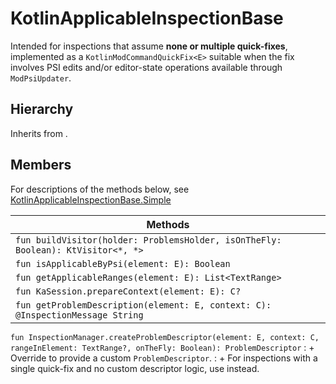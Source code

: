 # KotlinApplicableInspectionBase

Intended for inspections that assume **none or multiple quick-fixes**, implemented as a `KotlinModCommandQuickFix<E>`
suitable when the fix involves PSI edits and/or editor-state operations available through `ModPsiUpdater`.

## Hierarchy

Inherits from [](LocalInspectionTool.md).   

## Members

For descriptions of the methods below, see [KotlinApplicableInspectionBase.Simple](KotlinApplicableInspectionBase-Simple.md#members)

| Methods |
|---------|
|`fun buildVisitor(holder: ProblemsHolder, isOnTheFly: Boolean): KtVisitor<*, *>`
|`fun isApplicableByPsi(element: E): Boolean`
|`fun getApplicableRanges(element: E): List<TextRange>`
|`fun KaSession.prepareContext(element: E): C?`
|`fun getProblemDescription(element: E, context: C): @InspectionMessage String`


`fun InspectionManager.createProblemDescriptor(element: E, context: C, rangeInElement: TextRange?, onTheFly: Boolean): ProblemDescriptor`
: + Override to provide a custom `ProblemDescriptor`.
: + For inspections with a single quick-fix and no custom descriptor logic, use [](KotlinApplicableInspectionBase-Simple.md) instead.